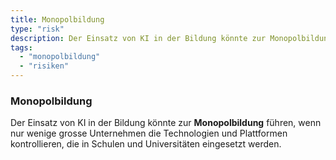 ```yaml
---
title: Monopolbildung
type: "risk"
description: Der Einsatz von KI in der Bildung könnte zur Monopolbildung führen, wenn nur wenige grosse Unternehmen die Technologien und Plattformen kontrollieren.
tags:
  - "monopolbildung"
  - "risiken"
---
```


### Monopolbildung

Der Einsatz von KI in der Bildung könnte zur **Monopolbildung** führen, wenn nur wenige grosse Unternehmen die Technologien und Plattformen kontrollieren, die in Schulen und Universitäten eingesetzt werden.
